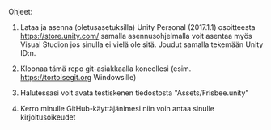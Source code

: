 Ohjeet:

1) Lataa ja asenna (oletusasetuksilla) Unity Personal (2017.1.1) osoitteesta https://store.unity.com/
samalla asennusohjelmalla voit asentaa myös Visual Studion jos sinulla ei vielä ole sitä.
Joudut samalla tekemään Unity ID:n.

2) Kloonaa tämä repo git-asiakkaalla koneellesi (esim. https://tortoisegit.org Windowsille)

3) Halutessasi voit avata testiskenen tiedostosta "Assets/Frisbee.unity"

4) Kerro minulle GitHub-käyttäjänimesi niin voin antaa sinulle kirjoitusoikeudet